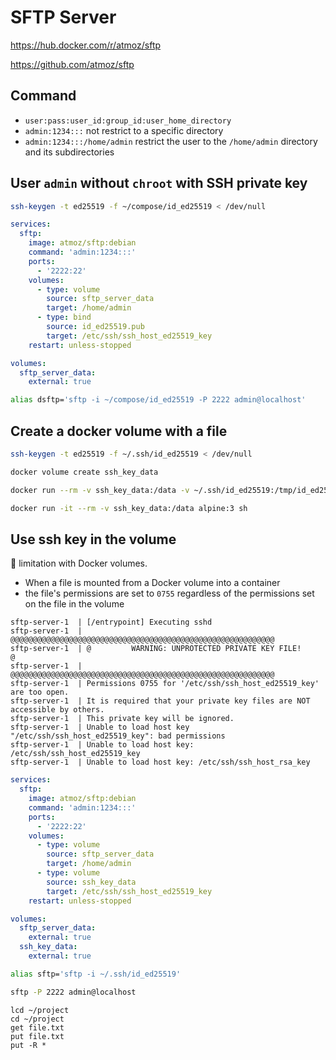 # SFTP Server

https://hub.docker.com/r/atmoz/sftp

https://github.com/atmoz/sftp

## Command

* `user:pass:user_id:group_id:user_home_directory`
* `admin:1234:::` not restrict to a specific directory
* `admin:1234:::/home/admin` restrict the user to the `/home/admin` directory and its subdirectories

## User `admin` without `chroot` with SSH private key

```sh
ssh-keygen -t ed25519 -f ~/compose/id_ed25519 < /dev/null
```

```yaml
services:
  sftp:
    image: atmoz/sftp:debian
    command: 'admin:1234:::'
    ports:
      - '2222:22'
    volumes:
      - type: volume
        source: sftp_server_data
        target: /home/admin
      - type: bind
        source: id_ed25519.pub
        target: /etc/ssh/ssh_host_ed25519_key
    restart: unless-stopped

volumes:
  sftp_server_data:
    external: true
```

```sh
alias dsftp='sftp -i ~/compose/id_ed25519 -P 2222 admin@localhost'
```

## Create a docker volume with a file

```sh
ssh-keygen -t ed25519 -f ~/.ssh/id_ed25519 < /dev/null
```

```sh
docker volume create ssh_key_data
```

```sh
docker run --rm -v ssh_key_data:/data -v ~/.ssh/id_ed25519:/tmp/id_ed25519 alpine:3 /bin/sh -c 'cp /tmp/id_ed25519 /data && chmod 600 /data/id_ed25519'
```

```sh
docker run -it --rm -v ssh_key_data:/data alpine:3 sh
```

## Use ssh key in the volume

🚫 limitation with Docker volumes.
* When a file is mounted from a Docker volume into a container
* the file's permissions are set to `0755` regardless of the permissions set on the file in the volume

```
sftp-server-1  | [/entrypoint] Executing sshd
sftp-server-1  | @@@@@@@@@@@@@@@@@@@@@@@@@@@@@@@@@@@@@@@@@@@@@@@@@@@@@@@@@@@
sftp-server-1  | @         WARNING: UNPROTECTED PRIVATE KEY FILE!          @
sftp-server-1  | @@@@@@@@@@@@@@@@@@@@@@@@@@@@@@@@@@@@@@@@@@@@@@@@@@@@@@@@@@@
sftp-server-1  | Permissions 0755 for '/etc/ssh/ssh_host_ed25519_key' are too open.
sftp-server-1  | It is required that your private key files are NOT accessible by others.
sftp-server-1  | This private key will be ignored.
sftp-server-1  | Unable to load host key "/etc/ssh/ssh_host_ed25519_key": bad permissions
sftp-server-1  | Unable to load host key: /etc/ssh/ssh_host_ed25519_key
sftp-server-1  | Unable to load host key: /etc/ssh/ssh_host_rsa_key
```

```yaml
services:
  sftp:
    image: atmoz/sftp:debian
    command: 'admin:1234:::'
    ports:
      - '2222:22'
    volumes:
      - type: volume
        source: sftp_server_data
        target: /home/admin
      - type: volume
        source: ssh_key_data
        target: /etc/ssh/ssh_host_ed25519_key
    restart: unless-stopped

volumes:
  sftp_server_data:
    external: true
  ssh_key_data:
    external: true
```

```sh
alias sftp='sftp -i ~/.ssh/id_ed25519'
```

```sh
sftp -P 2222 admin@localhost
```

```sftp
lcd ~/project
cd ~/project
get file.txt
put file.txt
put -R *
```
